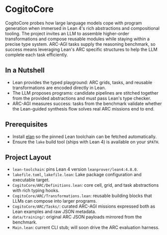 # CogitoCore

CogitoCore probes how large language models cope with program generation when immersed in Lean 4's rich abstractions and compositional tooling. The project invites an LLM to assemble higher-order transformations and compose reusable modules while staying within a precise type system. ARC-AGI tasks supply the reasoning benchmark, so success means leveraging Lean's ARC specific structures to help the LLM complete each task efficiently.

## In a Nutshell

- Lean provides the typed playground: ARC grids, tasks, and reusable transformations are encoded directly in Lean.
- The LLM proposes programs: candidate pipelines are stitched together from the provided abstractions and must pass Lean's type checker.
- ARC-AGI measures success: tasks from the benchmark validate whether the Lean-guided synthesis flow solves real ARC missions end to end.

## Prerequisites

- Install [elan](https://leanprover-community.github.io/get_started.html) so the pinned Lean toolchain can be fetched automatically.
- Ensure the `lake` build tool (ships with Lean 4) is available on your `$PATH`.


## Project Layout

- `lean-toolchain`: pins Lean 4 version `leanprover/lean4:4.8.0`.
- `lakefile.toml`, `lakefile.lean`: Lake package configuration and executable target.
- `CogitoCore/ARC/Definitions.lean`: core cell, grid, and task abstractions with rich typing hooks.
- `CogitoCore/ARC/Transformations.lean`: reusable building blocks that LLMs can compose into larger programs.
- `CogitoCore/ARC/Tasks/`: curated ARC-AGI missions expressed both as Lean examples and raw JSON metadata.
- `data/training/`: original ARC JSON payloads mirrored from the benchmark.
- `Main.lean`: current CLI stub; will soon drive the ARC evaluation harness.